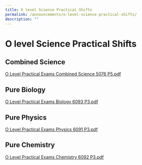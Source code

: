 ```yaml
---
title: O level Science Practical Shifts
permalink: /announcements/o-level-science-practical-shifts/
description: ""
---
```

# O level Science Practical Shifts

## Combined Science

[O Level Practical Exams Combined Science 5076 P5.pdf](https://bukitbatoksec.moe.edu.sg/qql/slot/u537/Announcements/2022/O%20Level%20Practical%20Exam/O%20Level%20Practical%20Exams%20Combined%20Science%205076%20P5.pdf)  

## Pure Biology

[O Level Practical Exams Biology 6093 P3.pdf](https://bukitbatoksec.moe.edu.sg/qql/slot/u537/Announcements/2022/O%20Level%20Practical%20Exam/O%20Level%20Practical%20Exams%20Biology%206093%20P3.pdf)  

## Pure Physics

[O Level Practical Exams Physics 6091 P3.pdf](https://bukitbatoksec.moe.edu.sg/qql/slot/u537/Announcements/2022/O%20Level%20Practical%20Exam/O%20Level%20Practical%20Exams%20Physics%206091%20P3.pdf)  

## Pure Chemistry

[O Level Practical Exams Chemistry 6092 P3.pdf](https://bukitbatoksec.moe.edu.sg/qql/slot/u537/Announcements/2022/O%20Level%20Practical%20Exam/O%20Level%20Practical%20Exams%20Chemistry%206092%20P3.pdf)

